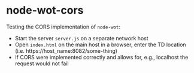 # node-wot-cors
Testing the CORS implementation of ```node-wot```:
  - Start the server ```server.js``` on a separate network host
  - Open ```index.html``` on the main host in a browser, enter the TD location (i.e. https://host_name:8082/some-thing)
  - If CORS were implemented correctly and allows for, e.g., localhost the request would not fail
